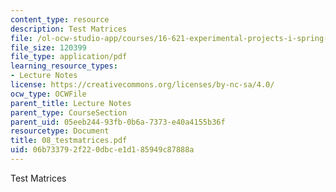 ```yaml
---
content_type: resource
description: Test Matrices
file: /ol-ocw-studio-app/courses/16-621-experimental-projects-i-spring-2003/06b733792f220dbce1d185949c87888a_08_testmatrices.pdf
file_size: 120399
file_type: application/pdf
learning_resource_types:
- Lecture Notes
license: https://creativecommons.org/licenses/by-nc-sa/4.0/
ocw_type: OCWFile
parent_title: Lecture Notes
parent_type: CourseSection
parent_uid: 05eeb244-93fb-0b6a-7373-e40a4155b36f
resourcetype: Document
title: 08_testmatrices.pdf
uid: 06b73379-2f22-0dbc-e1d1-85949c87888a
---
```

Test Matrices